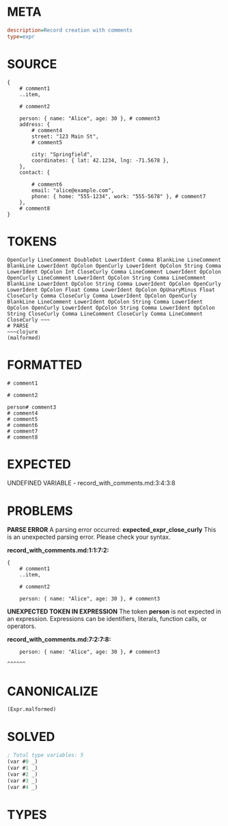 # META
~~~ini
description=Record creation with comments
type=expr
~~~
# SOURCE
~~~roc
{
	# comment1
	..item,

	# comment2

	person: { name: "Alice", age: 30 }, # comment3
	address: {
		# comment4
		street: "123 Main St",
		# comment5

		city: "Springfield",
		coordinates: { lat: 42.1234, lng: -71.5678 },
	},
	contact: {

		# comment6
		email: "alice@example.com",
		phone: { home: "555-1234", work: "555-5678" }, # comment7
	},
	# comment8
}
~~~
# TOKENS
~~~text
OpenCurly LineComment DoubleDot LowerIdent Comma BlankLine LineComment BlankLine LowerIdent OpColon OpenCurly LowerIdent OpColon String Comma LowerIdent OpColon Int CloseCurly Comma LineComment LowerIdent OpColon OpenCurly LineComment LowerIdent OpColon String Comma LineComment BlankLine LowerIdent OpColon String Comma LowerIdent OpColon OpenCurly LowerIdent OpColon Float Comma LowerIdent OpColon OpUnaryMinus Float CloseCurly Comma CloseCurly Comma LowerIdent OpColon OpenCurly BlankLine LineComment LowerIdent OpColon String Comma LowerIdent OpColon OpenCurly LowerIdent OpColon String Comma LowerIdent OpColon String CloseCurly Comma LineComment CloseCurly Comma LineComment CloseCurly ~~~
# PARSE
~~~clojure
(malformed)
~~~
# FORMATTED
~~~roc
# comment1

# comment2

person# comment3
# comment4
# comment5
# comment6
# comment7
# comment8
~~~
# EXPECTED
UNDEFINED VARIABLE - record_with_comments.md:3:4:3:8
# PROBLEMS
**PARSE ERROR**
A parsing error occurred: **expected_expr_close_curly**
This is an unexpected parsing error. Please check your syntax.

**record_with_comments.md:1:1:7:2:**
```roc
{
	# comment1
	..item,

	# comment2

	person: { name: "Alice", age: 30 }, # comment3
```


**UNEXPECTED TOKEN IN EXPRESSION**
The token **person** is not expected in an expression.
Expressions can be identifiers, literals, function calls, or operators.

**record_with_comments.md:7:2:7:8:**
```roc
	person: { name: "Alice", age: 30 }, # comment3
```
	^^^^^^


# CANONICALIZE
~~~clojure
(Expr.malformed)
~~~
# SOLVED
~~~clojure
; Total type variables: 5
(var #0 _)
(var #1 _)
(var #2 _)
(var #3 _)
(var #4 _)
~~~
# TYPES
~~~roc
~~~
